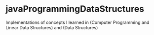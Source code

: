 # javaProgrammingDataStructures
Implementations of concepts I learned in (Computer Programming and Linear Data Structures) and (Data Structures)
